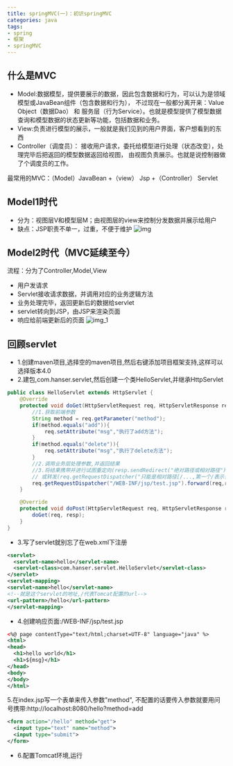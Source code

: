 ```yaml
---
title: springMVC(一)：初识springMVC
categories: java
tags:
- spring
- 框架 
- springMVC
---
```


## 什么是MVC

- Model:数据模型，提供要展示的数据，因此包含数据和行为，可以认为是领域模型或JavaBean组件（包含数据和行为）， 不过现在一般都分离开来：Value Object（数据Dao） 和
  服务层（行为Service）。也就是模型提供了模型数据查询和模型数据的状态更新等功能，包括数据和业务。
- View:负责进行模型的展示，一般就是我们见到的用户界面，客户想看到的东西
- Controller（调度员）： 接收用户请求，委托给模型进行处理（状态改变），处理完毕后把返回的模型数据返回给视图， 由视图负责展示。也就是说控制器做了个调度员的工作。

最常用的MVC：（Model）JavaBean +（view） Jsp +（Controller） Servlet

## Model1时代

- 分为：视图层V和模型层M；由视图层的view来控制分发数据并展示给用户
- 缺点：JSP职责不单一，过重，不便于维护
  ![img](https://hanser373.oss-cn-beijing.aliyuncs.com/img/202304141035108.png)

## Model2时代（MVC延续至今）

流程：分为了Controller,Model,View

- 用户发请求
- Servlet接收请求数据，并调用对应的业务逻辑方法
- 业务处理完毕，返回更新后的数据给servlet
- servlet转向到JSP，由JSP来渲染页面
- 响应给前端更新后的页面
  ![img_1](https://hanser373.oss-cn-beijing.aliyuncs.com/img/202304141035393.png)

## 回顾servlet
- 1.创建maven项目,选择空的maven项目,然后右键添加项目框架支持,这样可以选择版本4.0
- 2.建包,com.hanser.servlet,然后创建一个类HelloServlet,并继承HttpServlet
```java
public class HelloServlet extends HttpServlet {
    @Override
    protected void doGet(HttpServletRequest req, HttpServletResponse resp) throws ServletException, IOException {
        //1.获取前端参数
        String method = req.getParameter("method");
        if(method.equals("add")){
            req.setAttribute("msg","执行了add方法");
        }
        if(method.equals("delete")){
            req.setAttribute("msg","执行了delete方法");
        }
        //2.调用业务层处理参数,并返回结果
        //3.将结果携带并进行试图重定向(resp.sendRedirect("绝对路径或相对路径"))
        // 或转发(req.getRequestDispatcher("只能是相对路径[/...,第一个/表示当前web目录]").forward(req,resp);)
        req.getRequestDispatcher("/WEB-INF/jsp/test.jsp").forward(req,resp);
    }

    @Override
    protected void doPost(HttpServletRequest req, HttpServletResponse resp) throws ServletException, IOException {
        doGet(req, resp);
    }
}
```

- 3.写了servlet就别忘了在web.xml下注册
```xml
<servlet>
  <servlet-name>hello</servlet-name>
  <servlet-class>com.hanser.servlet.HelloServlet</servlet-class>
</servlet>
<servlet-mapping>
<servlet-name>hello</servlet-name>
<!--就是这个servlet的地址,/代表Tomcat配置的url-->
<url-pattern>/hello</url-pattern>
</servlet-mapping>

```
- 4.创建响应页面:/WEB-INF/jsp/test.jsp
```xml
<%@ page contentType="text/html;charset=UTF-8" language="java" %>
<html>
<head>
  <h1>hello world</h1>
  <h1>${msg}</h1>
</head>
<body>
</body>
</html>
```
5.在index.jsp写一个表单来传入参数"method",
不配置的话要传入参数就要用问号携带:http://localhost:8080/hello?method=add
```xml
<form action="/hello" method="get">
  <input type="text" name="method">
  <input type="submit">
</form>
```
- 6.配置Tomcat环境,运行

